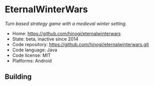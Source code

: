 # EternalWinterWars

_Turn based strategy game with a medieval winter setting._

- Home: https://github.com/hinogi/eternalwinterwars
- State: beta, inactive since 2014
- Code repository: https://github.com/hinogi/eternalwinterwars.git
- Code language: Java
- Code license: MIT
- Platforms: Android

## Building

